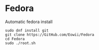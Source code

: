 # Fedora
Automatic fedora install

``` 
sudo dnf install git
git clone https://GitHub.com/Eowii/Fedora
cd Fedora
sudo ./root.sh
